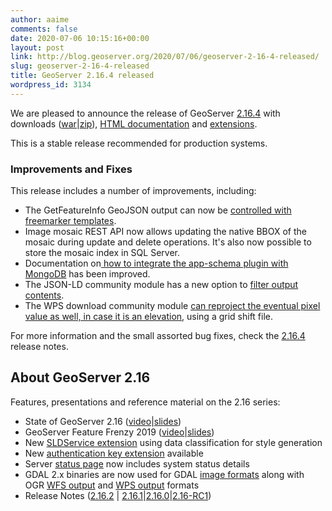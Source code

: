 ```yaml
---
author: aaime
comments: false
date: 2020-07-06 10:15:16+00:00
layout: post
link: http://blog.geoserver.org/2020/07/06/geoserver-2-16-4-released/
slug: geoserver-2-16-4-released
title: GeoServer 2.16.4 released
wordpress_id: 3134
---
```





We are pleased to announce the release of GeoServer [2.16.4](http://geoserver.org/release/2.16.4/) with downloads ([war](https://sourceforge.net/projects/geoserver/files/GeoServer/2.16.4/geoserver-2.16.4-war.zip/download)|[zip](https://sourceforge.net/projects/geoserver/files/GeoServer/2.16.3/geoserver-2.16.4-bin.zip/download)), [HTML documentation](https://sourceforge.net/projects/geoserver/files/GeoServer/2.16.4/geoserver-2.16.4-htmldoc.zip/download) and [extensions](https://sourceforge.net/projects/geoserver/files/GeoServer/2.16.4/extensions/).







This is a stable release recommended for production systems.







### Improvements and Fixes







This release includes a number of improvements, including:







  * The GetFeatureInfo GeoJSON output can now be [controlled with freemarker templates](https://docs.geoserver.org/maintain/en/user/tutorials/GetFeatureInfo/geojson.html#tutorials-getfeatureinfo-geojson).
  * Image mosaic REST API now allows updating the native BBOX of the mosaic during update and delete operations. It's also now possible to store the mosaic index in SQL Server.
  * Documentation on[ how to integrate the app-schema plugin with MongoDB](https://docs.geoserver.org/maintain/en/user/data/app-schema/mongo-tutorial.html) has been improved.
  * The JSON-LD community module has a new option to [filter output contents](https://docs.geoserver.org/maintain/en/user/community/json-ld/configuration.html#filtering-support).
  * The WPS download community module [can reproject the eventual pixel value as well, in case it is an elevation](https://docs.geoserver.org/maintain/en/user/community/wps-download/rawDownload.html#wps-download-vertical-resampling), using a grid shift file.






For more information and the small assorted bug fixes, check the [2.16.4](https://osgeo-org.atlassian.net/secure/ReleaseNote.jspa?projectId=10000&version=16786) release notes.







## About GeoServer 2.16







Features, presentations and reference material on the 2.16 series:







  * State of GeoServer 2.16 ([video](https://media.ccc.de/v/bucharest-169-state-of-geoserver-2019)|[slides](https://docs.google.com/presentation/d/1eVD8H023fp-mbiP8vNX2GFDXTDnciRUW7MJ57hJpzoY/edit?usp=sharing))
  * GeoServer Feature Frenzy 2019 ([video](https://media.ccc.de/v/bucharest-170-geoserver-feature-frenzy)|[slides](https://docs.google.com/presentation/d/1AfQyNenkpq-bT-EN1ef_y_50CyIKwZKnzleTQUcBu_M/edit?usp=sharing))
  * New [SLDService extension](https://docs.geoserver.org/stable/en/user/extensions/sldservice/index.html) using data classification for style generation
  * New [authentication key extension](https://docs.geoserver.org/stable/en/user/extensions/authkey/index.html) available
  * Server [status page](https://docs.geoserver.org/stable/en/user/configuration/status.html#system-status) now includes system status details
  * GDAL 2.x binaries are now used for GDAL [image formats](https://docs.geoserver.org/stable/en/user/data/raster/gdal.html) along with  OGR [WFS output](https://docs.geoserver.org/stable/en/user/extensions/ogr.html) and [WPS output](https://docs.geoserver.org/stable/en/user/extensions/ogr.html#ogr-based-wps-output-format) formats
  * Release Notes ([2.16.2](https://osgeo-org.atlassian.net/secure/ReleaseNote.jspa?projectId=10000&version=16773) | [2.16.1](https://osgeo-org.atlassian.net/secure/ReleaseNote.jspa?projectId=10000&version=16769)|[2.16.0](https://osgeo-org.atlassian.net/secure/ReleaseNote.jspa?projectId=10000&version=16765)|[2.16-RC1](https://osgeo-org.atlassian.net/secure/ReleaseNote.jspa?projectId=10000&version=16750))








